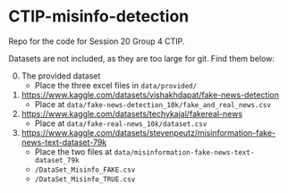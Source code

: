 # CTIP-misinfo-detection

Repo for the code for Session 20 Group 4 CTIP.

Datasets are not included, as they are too large for git. Find them below:

0. The provided dataset
    - Place the three excel files in `data/provided/`
2. https://www.kaggle.com/datasets/vishakhdapat/fake-news-detection
    - Place at `data/fake-news-detection_10k/fake_and_real_news.csv`
3. https://www.kaggle.com/datasets/techykajal/fakereal-news
    - Place at `data/fake-real-news_10k/dataset.csv`
4. https://www.kaggle.com/datasets/stevenpeutz/misinformation-fake-news-text-dataset-79k
    - Place the two files at `data/misinformation-fake-news-text-dataset_79k`
    - `/DataSet_Misinfo_FAKE.csv`
    - `/DataSet_Misinfo_TRUE.csv`
